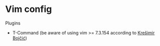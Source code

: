 # Vim config

Plugins
- T-Command (be aware of using vim >= 7.3.154 according to [Krešimir Bojčić](http://kresimirbojcic.com/2011/05/14/installing-command-t-ubunutu-11.04-ruby-1.9.2.html))
